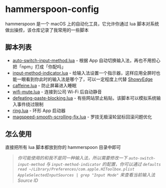 # hammerspoon-config

hammerspoon 是一个 macOS 上的自动化工具，它允许你通过 lua 脚本对系统做出操控，该仓库记录了我常用的一些脚本

## 脚本列表

- [auto-switch-input-method.lua](./scripts/auto-switch-input-method.lua) - 根据 App 自动切换输入法，再也不用担心把「npm」打成「你配吗」
- [input-method-indicator.lua](./scripts/input-method-indicator.lua) - 给输入法设置一个指示器，这样应用全屏时也能一眼看到你此时的输入法是哪个了，可以一定程度上代替 [ShowyEdge](https://github.com/pqrs-org/ShowyEdge/)
- [caffeine.lua](./scripts/caffeine.lua) - 防止屏幕进入睡眠
- [wifi-mute.lua](./scripts/wifi-mute.lua) - 连接到公司 Wi-Fi 后自动静音
- [defeating-paste-blocking.lua](./scripts/defeating-paste-blocking.lua) - 有些网站禁止粘贴，该脚本可以模拟系统输入事件绕过限制
- [ring.lua](./scripts/ring.lua) - 环形 App 启动器
- [magspeed-smooth-scrolling-fix.lua](./scripts/magspeed-smooth-scrolling-fix.lua) - 罗技无极滚轮鼠标回滚问题优化

## 怎么使用

直接把所有 lua 脚本都放到你的 hammerspoon 目录中即可

> _你可能使用的和我不是同一种输入法，所以需要修改一下 `auto-switch-input-method` 与 `input-method-indicator` 的配置，你可以通过 `defaults read ~/Library/Preferences/com.apple.HIToolbox.plist AppleSelectedInputSources | grep "Input Mode"` 来查看当前输入法 Source ID_